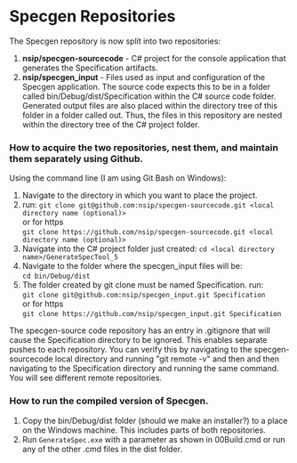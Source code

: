 # Specgen Repositories

The Specgen repository is now split into two repositories:
	
1. **nsip/specgen-sourcecode** - C# project for the console application that generates the Specification artifacts.
2. **nsip/specgen_input** - Files used as input and configuration of the Specgen application. The source code expects this to be in a folder called bin/Debug/dist/Specification within the C# source code folder. Generated output files are also placed within the directory tree of this folder in a folder called out. Thus, the files in this repository are nested within the directory tree of the C# project folder. 
	
### How to acquire the two repositories, nest them, and maintain them separately using Github. 

Using the command line (I am using Git Bash on Windows):

1. Navigate to the directory in which you want to place the project.
2. run: 
	`git clone git@github.com:nsip/specgen-sourcecode.git <local directory name (optional)>`  
	or for https  
	`git clone https://github.com/nsip/specgen-sourcecode.git <local directory name (optional)>`
3. Navigate into the C# project folder just created: 
	`cd <local directory name>/GenerateSpecTool_5`
4. Navigate to the folder where the specgen_input files will be:  
	`cd bin/Debug/dist`
5. The folder created by git clone must be named Specification. run:  
	`git clone git@github.com:nsip/specgen_input.git Specification`  
	or for https  
	`git clone https://github.com/nsip/specgen_input.git Specification` 

The specgen-source code repository has an entry in .gitignore that will cause the Specification directory to be ignored. This enables separate pushes to each repository. You can verify this by navigating to the specgen-sourcecode local directory and running "git remote -v" and then and then navigating to the Specification directory and running the same command. You will see different remote repositories. 

### How to run the compiled version of Specgen.

1. Copy the bin/Debug/dist folder (should we make an installer?) to a place on the Windows machine. This includes parts of both repositories. 
2. Run `GenerateSpec.exe` with a parameter as shown in 00Build.cmd or run any of the other .cmd files in the dist folder. 